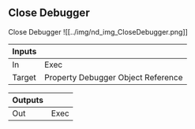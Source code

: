 ## Close Debugger
Close Debugger
![[../img/nd_img_CloseDebugger.png]]

|Inputs||
|--|--|
| In | Exec |
| Target | Property Debugger Object Reference |

|Outputs||
|--|--|
| Out | Exec |
